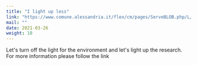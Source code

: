 ```yaml
---
title: "I light up less"
link: "https://www.comune.alessandria.it/flex/cm/pages/ServeBLOB.php/L/IT/IDPagina/3136"
mail: ""
date: 2021-03-26
weight: 10
---
```


Let's turn off the light for the environment and let's light up the research. For more information please follow the link
